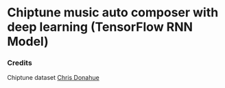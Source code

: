 # Chiptune music auto composer with deep learning (TensorFlow RNN Model)

### Credits
Chiptune dataset <a href="https://chrisdonahue.github.io/">Chris Donahue</a>
